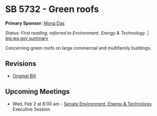 # SB 5732 - Green roofs
**Primary Sponsor:** [Mona Das](/person/leg/das_mo.md)

*Status: First reading, referred to Environment, Energy & Technology.* | [leg.wa.gov summary](https://app.leg.wa.gov/billsummary?BillNumber=5732&Year=2021)

Concerning green roofs on large commercial and multifamily buildings.

## Revisions
* [Original Bill](1/)

## Upcoming Meetings
* Wed, Feb 2 at 8:00 am - [Senate Environment, Energy & Technology](/senate/2021-22/ENET/) Executive Session